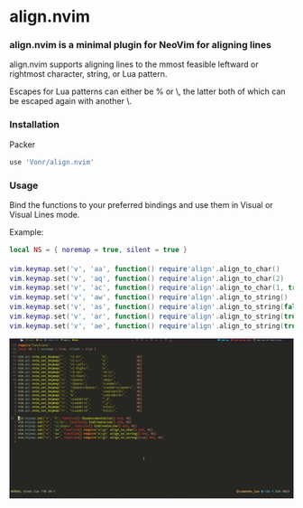 # align.nvim

### align.nvim is a minimal plugin for NeoVim for aligning lines

align.nvim supports aligning lines to the mmost feasible leftward or rightmost character, string, or Lua pattern.

Escapes for Lua patterns can either be % or \\, the latter both of which can be escaped again with another \\.

### Installation

Packer
```lua
use 'Vonr/align.nvim'
```

### Usage

Bind the functions to your preferred bindings and use them in Visual or Visual Lines mode.

Example:

```lua
local NS = { noremap = true, silent = true }

vim.keymap.set('v', 'aa', function() require'align'.align_to_char()              end, NS) -- Align to rightmost character
vim.keymap.set('v', 'aq', function() require'align'.align_to_char(2)             end, NS) -- Align to rightmost 2 characters
vim.keymap.set('v', 'ac', function() require'align'.align_to_char(1, true)       end, NS) -- Align to most feasible leftward character
vim.keymap.set('v', 'aw', function() require'align'.align_to_string()            end, NS) -- Align to rightmost string
vim.keymap.set('v', 'as', function() require'align'.align_to_string(false, true) end, NS) -- Align to most feasible leftward character
vim.keymap.set('v', 'ar', function() require'align'.align_to_string(true)        end, NS) -- Align to rightmost pattern
vim.keymap.set('v', 'ae', function() require'align'.align_to_string(true, true)  end, NS) -- Align to most feasible leftward pattern
```

![Usage Gif](align.gif)
